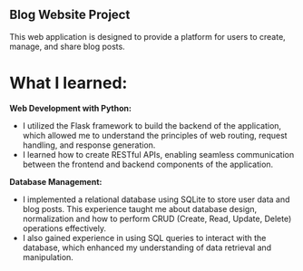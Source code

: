 ## Blog Website Project
This web application is designed to provide a platform for users to create, manage, and share blog posts. 

# What I learned: 
**Web Development with Python:**
  - I utilized the Flask framework to build the backend of the application, which allowed me to understand the principles of web routing, request handling, and response generation.
  - I learned how to create RESTful APIs, enabling seamless communication between the frontend and backend components of the application.

**Database Management:**
- I implemented a relational database using SQLite to store user data and blog posts. This experience taught me about database design, normalization and how to perform CRUD (Create, Read, Update, Delete) operations effectively.
- I also gained experience in using SQL queries to interact with the database, which enhanced my understanding of data retrieval and manipulation.
